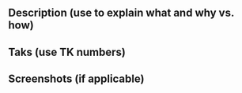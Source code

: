## Description (use to explain what and why vs. how)

## Taks (use TK numbers)


## Screenshots (if applicable)
